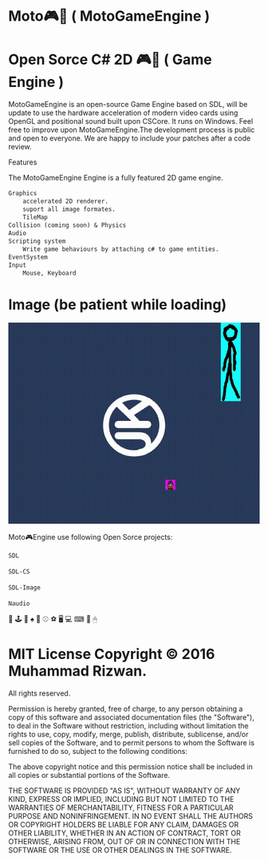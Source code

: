 # Moto🎮🚂 ( MotoGameEngine )

# Open Sorce C# 2D 🎮🚂 ( Game Engine )

MotoGameEngine is an open-source Game Engine based on SDL, will be update to use the hardware acceleration of modern video cards using OpenGL and positional sound built upon CSCore. It runs on Windows. Feel free to improve upon MotoGameEngine.The development process is public and open to everyone. We are happy to include your patches after a code review.

Features

The MotoGameEngine Engine is a fully featured 2D game engine.

    Graphics
        accelerated 2D renderer.
        suport all image formates.
		TileMap
    Collision (coming soon) & Physics 
    Audio
    Scripting system
        Write game behaviours by attaching c# to game entities.
	EventSystem
    Input
        Mouse, Keyboard

# Image (be patient while loading)

![Alt text](/img.gif?raw=true "Image")

Moto🎮Engine use following Open Sorce projects:

    SDL

    SDL-CS

    SDL-Image
	
    Naudio


🎲 🕹 🎥 ♠️ 🏉 ⚾ ⚽ 🖥 💻 ⌨ 🚁 🖱

# MIT License Copyright © 2016 Muhammad Rizwan.

All rights reserved.

Permission is hereby granted, free of charge, to any person obtaining a copy of this software and associated documentation files (the "Software"), to deal in the Software without restriction, including without limitation the rights to use, copy, modify, merge, publish, distribute, sublicense, and/or sell copies of the Software, and to permit persons to whom the Software is furnished to do so, subject to the following conditions:

The above copyright notice and this permission notice shall be included in all copies or substantial portions of the Software.

THE SOFTWARE IS PROVIDED "AS IS", WITHOUT WARRANTY OF ANY KIND, EXPRESS OR IMPLIED, INCLUDING BUT NOT LIMITED TO THE WARRANTIES OF MERCHANTABILITY, FITNESS FOR A PARTICULAR PURPOSE AND NONINFRINGEMENT. IN NO EVENT SHALL THE AUTHORS OR COPYRIGHT HOLDERS BE LIABLE FOR ANY CLAIM, DAMAGES OR OTHER LIABILITY, WHETHER IN AN ACTION OF CONTRACT, TORT OR OTHERWISE, ARISING FROM, OUT OF OR IN CONNECTION WITH THE SOFTWARE OR THE USE OR OTHER DEALINGS IN THE SOFTWARE.
